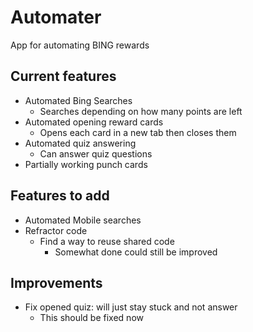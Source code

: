 # Automater
App for automating BING rewards 

## Current features
- Automated Bing Searches
  - Searches depending on how many points are left
- Automated opening reward cards
  - Opens each card in a new tab then closes them
- Automated quiz answering
	- Can answer quiz questions 
- Partially working punch cards
  
## Features to add
- Automated Mobile searches
- Refractor code
	- Find a way to reuse shared code
		- Somewhat done could still be improved

## Improvements
- Fix opened quiz: will just stay stuck and not answer
	- This should be fixed now

